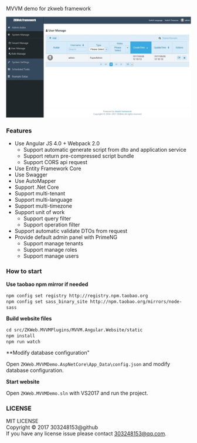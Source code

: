 MVVM demo for zkweb framework

![preview](./docs/preview.jpg)

### Features

- Use Angular JS 4.0 + Webpack 2.0
	- Support automatic generate script from dto and application service
	- Support return pre-compressed script bundle
	- Support CORS api request
- Use Entity Framework Core
- Use Swagger
- Use AutoMapper
- Support .Net Core
- Support multi-tenant
- Support multi-language
- Support multi-timezone
- Support unit of work
	- Support query filter
	- Support operation filter
- Support automatic validate DTOs from request
- Provide default admin panel with PrimeNG
	- Support manage tenants
	- Support manage roles
	- Support manage users

### How to start

**Use taobao npm mirror if needed**

```
npm config set registry http://registry.npm.taobao.org
npm config set sass_binary_site http://npm.taobao.org/mirrors/node-sass
```

**Build website files**

```
cd src/ZKWeb.MVVMPlugins/MVVM.Angular.Website/static
npm install
npm run watch
```

**Modify database configuration"

Open `ZKWeb.MVVMDemo.AspNetCore\App_Data\config.json` and modify database configuration.

**Start website**

Open `ZKWeb.MVVMDemo.sln` with VS2017 and run the project.

### LICENSE

MIT LICENSE<br/>
Copyright © 2017 303248153@github<br/>
If you have any license issue please contact 303248153@qq.com.<br/>
